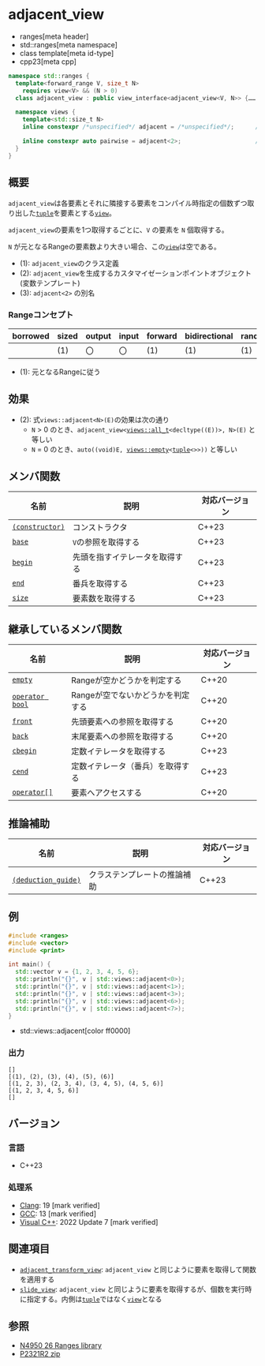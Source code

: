 # adjacent_view
* ranges[meta header]
* std::ranges[meta namespace]
* class template[meta id-type]
* cpp23[meta cpp]

```cpp
namespace std::ranges {
  template<forward_range V, size_t N>
    requires view<V> && (N > 0)
  class adjacent_view : public view_interface<adjacent_view<V, N>> {…… }; // (1)

  namespace views {
    template<std::size_t N>
    inline constexpr /*unspecified*/ adjacent = /*unspecified*/;      // (2)

    inline constexpr auto pairwise = adjacent<2>;                     // (3)
  }
}
```

## 概要

`adjacent_view`は各要素とそれに隣接する要素をコンパイル時指定の個数ずつ取り出した[`tuple`](/reference/tuple/tuple.md)を要素とする[`view`](view.md)。

`adjacent_view`の要素を1つ取得するごとに、`V` の要素を `N` 個取得する。

`N` が元となるRangeの要素数より大きい場合、この[`view`](view.md)は空である。

- (1): `adjacent_view`のクラス定義
- (2): `adjacent_view`を生成するカスタマイゼーションポイントオブジェクト(変数テンプレート)
- (3): `adjacent<2>` の別名

### Rangeコンセプト

| borrowed | sized | output | input | forward | bidirectional | random_access | contiguous | common | viewable | view |
|----------|-------|--------|-------|---------|---------------|---------------|------------|--------|----------|------|
|          | (1)   | 〇     | 〇    | (1)     | (1)           | (1)           |            | (1)    | ○       | ○   |

- (1): 元となるRangeに従う

## 効果

- (2): 式`views::adjacent<N>(E)`の効果は次の通り
    - `N` > 0 のとき、`adjacent_view<`[`views::all_t`](all.md)`<decltype((E))>, N>(E)` と等しい
    - `N` = 0 のとき、`auto((void)E, `[`views::empty`](empty_view.md)`<`[`tuple`](/reference/tuple/tuple.md)`<>>))` と等しい


## メンバ関数

| 名前                                                | 説明                             | 対応バージョン |
|-----------------------------------------------------|----------------------------------|----------------|
| [`(constructor)`](adjacent_view/op_constructor.md)  | コンストラクタ                   | C++23          |
| [`base`](adjacent_view/base.md)                     | `V`の参照を取得する              | C++23          |
| [`begin`](adjacent_view/begin.md)                   | 先頭を指すイテレータを取得する   | C++23          |
| [`end`](adjacent_view/end.md)                       | 番兵を取得する                   | C++23          |
| [`size`](adjacent_view/size.md)                     | 要素数を取得する                 | C++23          |

## 継承しているメンバ関数

| 名前                                         | 説明                              | 対応バージョン |
|----------------------------------------------|-----------------------------------|----------------|
| [`empty`](view_interface/empty.md)           | Rangeが空かどうかを判定する       | C++20          |
| [`operator bool`](view_interface/op_bool.md) | Rangeが空でないかどうかを判定する | C++20          |
| [`front`](view_interface/front.md)           | 先頭要素への参照を取得する        | C++20          |
| [`back`](view_interface/back.md)             | 末尾要素への参照を取得する        | C++20          |
| [`cbegin`](view_interface/cbegin.md)         | 定数イテレータを取得する          | C++23          |
| [`cend`](view_interface/cend.md)             | 定数イテレータ（番兵）を取得する  | C++23          |
| [`operator[]`](view_interface/op_at.md)      | 要素へアクセスする                | C++20          |

## 推論補助

| 名前                                                  | 説明                         | 対応バージョン |
|-------------------------------------------------------|------------------------------|----------------|
| [`(deduction_guide)`](adjacent_view/op_deduction_guide.md) | クラステンプレートの推論補助 | C++23          |

## 例
```cpp example
#include <ranges>
#include <vector>
#include <print>

int main() {
  std::vector v = {1, 2, 3, 4, 5, 6};
  std::println("{}", v | std::views::adjacent<0>);
  std::println("{}", v | std::views::adjacent<1>);
  std::println("{}", v | std::views::adjacent<3>);
  std::println("{}", v | std::views::adjacent<6>);
  std::println("{}", v | std::views::adjacent<7>);
}
```
* std::views::adjacent[color ff0000]

### 出力
```
[]
[(1), (2), (3), (4), (5), (6)]
[(1, 2, 3), (2, 3, 4), (3, 4, 5), (4, 5, 6)]
[(1, 2, 3, 4, 5, 6)]
[]
```

## バージョン
### 言語
- C++23

### 処理系
- [Clang](/implementation.md#clang): 19 [mark verified]
- [GCC](/implementation.md#gcc): 13 [mark verified]
- [Visual C++](/implementation.md#visual_cpp): 2022 Update 7 [mark verified]

## 関連項目
- [`adjacent_transform_view`](adjacent_transform_view.md): `adjacent_view` と同じように要素を取得して関数を適用する
- [`slide_view`](slide_view.md): `adjacent_view` と同じように要素を取得するが、個数を実行時に指定する。内側は[`tuple`](/reference/tuple/tuple.md)ではなく[`view`](view.md)となる

## 参照
- [N4950 26 Ranges library](https://timsong-cpp.github.io/cppwp/n4950/ranges)
- [P2321R2 zip](https://www.open-std.org/jtc1/sc22/wg21/docs/papers/2021/p2321r2.html)
